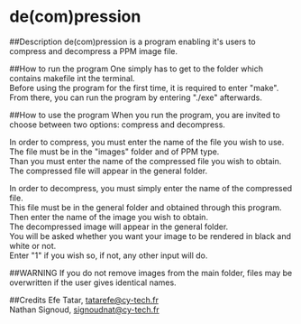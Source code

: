 # de(com)pression

##Description
de(com)pression is a program enabling it's users to compress and decompress a PPM image file. 

##How to run the program
One simply has to get to the folder which contains makefile int the terminal.  
Before using the program for the first time, it is required to enter "make".  
From there, you can run the program by entering "./exe" afterwards.  

##How to use the program
When you run the program, you are invited to choose between two options: compress and decompress.  
  
In order to compress, you must enter the name of the file you wish to use.  
The file must be in the "images" folder and of PPM type.  
Than you must enter the name of the compressed file you wish to obtain.  
The compressed file will appear in the general folder.  
  
In order to decompress, you must simply enter the name of the compressed file.  
This file must be in the general folder and obtained through this program.  
Then enter the name of the image you wish to obtain.  
The decompressed image will appear in the general folder.  
You will be asked whether you want your image to be rendered in black and white or not.  
Enter "1" if you wish so, if not, any other input will do.  

##WARNING
If you do not remove images from the main folder, files may be overwritten if the user gives identical names.

##Credits
Efe Tatar, tatarefe@cy-tech.fr  
Nathan Signoud, signoudnat@cy-tech.fr
